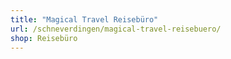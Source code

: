 ```yaml
---
title: "Magical Travel Reisebüro"
url: /schneverdingen/magical-travel-reisebuero/
shop: Reisebüro
---
```

